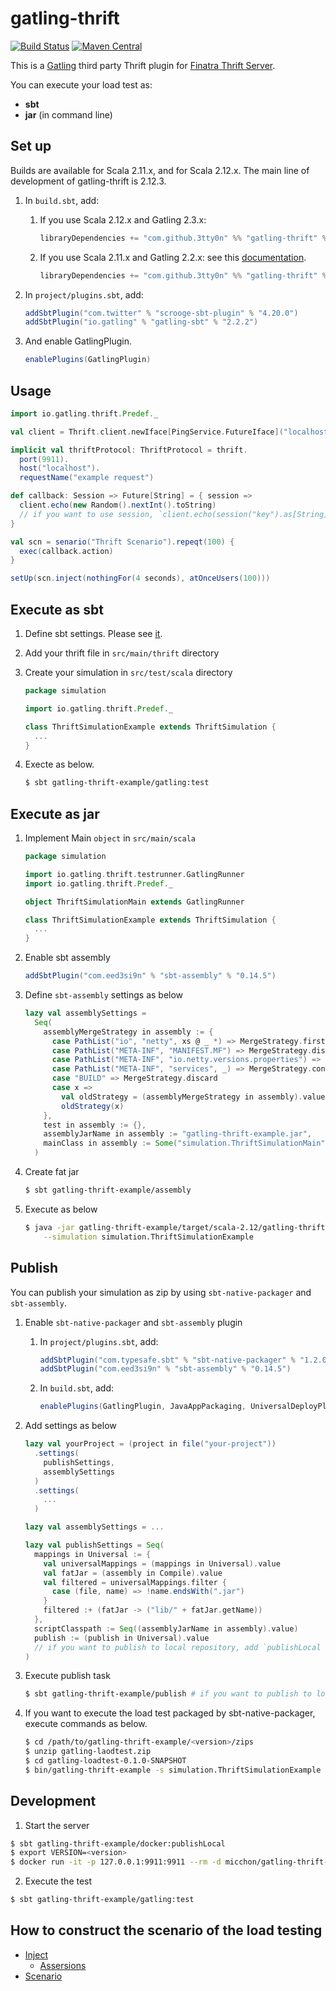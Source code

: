 # gatling-thrift

[![Build Status](https://travis-ci.org/3tty0n/gatling-thrift.svg?branch=master)](https://travis-ci.org/3tty0n/gatling-thrift)
 [![Maven Central](https://maven-badges.herokuapp.com/maven-central/com.github.3tty0n/gatling-thrift_2.12/badge.svg)](https://maven-badges.herokuapp.com/maven-central/com.github.3tty0n/gatling-thrift_2.12)


This is a [Gatling](http://gatling.io/) third party Thrift plugin for [Finatra Thrift Server](https://twitter.github.io/finatra/user-guide/thrift/server.html).

You can execute your load test as:
 - **sbt**
 - **jar** (in command line)

## Set up

Builds are available for Scala 2.11.x, and for Scala 2.12.x. The main line of development of gatling-thrift is 2.12.3.

1. In `build.sbt`, add:
    1. If you use Scala 2.12.x and Gatling 2.3.x:
       ```scala
       libraryDependencies += "com.github.3tty0n" %% "gatling-thrift" % "0.4.1"
       ```

    1. If you use Scala 2.11.x and Gatling 2.2.x:
       see this [documentation](https://github.com/3tty0n/gatling-thrift/tree/0.1.0#gatling-thrift).
       ```scala
       libraryDependencies += "com.github.3tty0n" %% "gatling-thrift" % "0.1.0"
       ```

1. In `project/plugins.sbt`, add:

    ```scala
    addSbtPlugin("com.twitter" % "scrooge-sbt-plugin" % "4.20.0")
    addSbtPlugin("io.gatling" % "gatling-sbt" % "2.2.2")
    ```

1. And enable GatlingPlugin.

    ```scala
    enablePlugins(GatlingPlugin)
    ```

## Usage

```scala
import io.gatling.thrift.Predef._

val client = Thrift.client.newIface[PingService.FutureIface]("localhost:9911")

implicit val thriftProtocol: ThriftProtocol = thrift.
  port(9911).
  host("localhost").
  requestName("example request")

def callback: Session => Future[String] = { session =>
  client.echo(new Random().nextInt().toString)
  // if you want to use session, `client.echo(session("key").as[String])`
}

val scn = senario("Thrift Scenario").repeqt(100) {
  exec(callback.action)
}

setUp(scn.inject(nothingFor(4 seconds), atOnceUsers(100)))
```

## Execute as sbt

1. Define sbt settings. Please see [it](https://github.com/3tty0n/gatling-thrift/blob/master/gatling-thrift-example/resources/build.sbt.sample).

1. Add your thrift file in `src/main/thrift` directory

1. Create your simulation in `src/test/scala` directory

    ```scala
    package simulation

    import io.gatling.thrift.Predef._

    class ThriftSimulationExample extends ThriftSimulation {
      ...
    }
    ```

1. Execte as below.

    ``` bash
    $ sbt gatling-thrift-example/gatling:test
    ```

## Execute as jar

1. Implement Main `object` in `src/main/scala`

    ```scala
    package simulation

    import io.gatling.thrift.testrunner.GatlingRunner
    import io.gatling.thrift.Predef._

    object ThriftSimulationMain extends GatlingRunner

    class ThriftSimulationExample extends ThriftSimulation {
      ...
    }
    ```

2. Enable sbt assembly

    ```scala
    addSbtPlugin("com.eed3si9n" % "sbt-assembly" % "0.14.5")
    ```

3. Define `sbt-assembly` settings as below

    ```scala
    lazy val assemblySettings =
      Seq(
        assemblyMergeStrategy in assembly := {
          case PathList("io", "netty", xs @ _ *) => MergeStrategy.first
          case PathList("META-INF", "MANIFEST.MF") => MergeStrategy.discard
          case PathList("META-INF", "io.netty.versions.properties") => MergeStrategy.first
          case PathList("META-INF", "services", _) => MergeStrategy.concat
          case "BUILD" => MergeStrategy.discard
          case x =>
            val oldStrategy = (assemblyMergeStrategy in assembly).value
            oldStrategy(x)
        },
        test in assembly := {},
        assemblyJarName in assembly := "gatling-thrift-example.jar",
        mainClass in assembly := Some("simulation.ThriftSimulationMain"),
      )
    ```

4. Create fat jar

    ```bash
    $ sbt gatling-thrift-example/assembly
    ```

5. Execute as below

    ```bash
    $ java -jar gatling-thrift-example/target/scala-2.12/gatling-thrift-example.jar \
        --simulation simulation.ThriftSimulationExample
    ```

## Publish

You can publish your simulation as zip by using `sbt-native-packager` and `sbt-assembly`.

1. Enable `sbt-native-packager` and `sbt-assembly` plugin
    1. In `project/plugins.sbt`, add:

        ```scala
        addSbtPlugin("com.typesafe.sbt" % "sbt-native-packager" % "1.2.0")
        addSbtPlugin("com.eed3si9n" % "sbt-assembly" % "0.14.5")
        ```

    1. In `build.sbt`, add:

          ```scala
          enablePlugins(GatlingPlugin, JavaAppPackaging, UniversalDeployPlugin)
          ```

1. Add settings as below

    ```scala
    lazy val yourProject = (project in file("your-project"))
      .settings(
        publishSettings,
        assemblySettings
      )
      .settings(
        ...
      )

    lazy val assemblySettings = ...

    lazy val publishSettings = Seq(
      mappings in Universal := {
        val universalMappings = (mappings in Universal).value
        val fatJar = (assembly in Compile).value
        val filtered = universalMappings.filter {
          case (file, name) => !name.endsWith(".jar")
        }
        filtered :+ (fatJar -> ("lib/" + fatJar.getName))
      },
      scriptClasspath := Seq((assemblyJarName in assembly).value)
      publish := (publish in Universal).value
      // if you want to publish to local repository, add `publishLocal := (publish in Universal).value`
    )
    ```

1. Execute publish task

    ```bash
    $ sbt gatling-thrift-example/publish # if you want to publish to local repository, execute `sbt gatling-thrift-example/publishLocal`
    ```

1. If you want to execute the load test packaged by sbt-native-packager, execute commands as below.

    ```bash
    $ cd /path/to/gatling-thrift-example/<version>/zips
    $ unzip gatling-laodtest.zip
    $ cd gatling-loadtest-0.1.0-SNAPSHOT
    $ bin/gatling-thrift-example -s simulation.ThriftSimulationExample
    ```

## Development

1. Start the server

```bash
$ sbt gatling-thrift-example/docker:publishLocal
$ export VERSION=<version>
$ docker run -it -p 127.0.0.1:9911:9911 --rm -d micchon/gatling-thrift-example:$VERSION bin/gatling-thrift-example
```

2. Execute the test

```bash
$ sbt gatling-thrift-example/gatling:test
```

## How to construct the scenario of the load testing

- [Inject](http://gatling.io/docs/current/general/simulation_setup/)
  - [Assersions](http://gatling.io/docs/current/general/assertions/#assertions)
- [Scenario](http://gatling.io/docs/current/general/scenario/)
